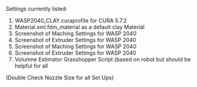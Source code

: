 Settings currently listed:

1. WASP2040_CLAY.curaprofile for CURA 5.7.2
2. Material.xml.fdm_material as a default clay Material 
3. Screenshot of Maching Settings for WASP 2040
4. Screenshot of Extruder Settings for WASP 2040
5. Screenshot of Maching Settings for WASP 2040
6. Screenshot of Extruder Settings for WASP 2040
7. Volumne Estimator Grasshopper Script (based on robot but should be helpful for all

(Double Check Nozzle Size for all Set Ups)
